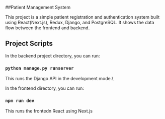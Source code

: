 ##Patient Management System

This project is a simple patient registration and authentication system built using React(Next.js), Redux, Django, and PostgreSQL.
It shows the data flow between the frontend and backend.


## Project Scripts

In the backend project directory, you can run:
### `python manage.py runserver`
This runs the Django API in the development mode.\

In the frontend directory, you can run:
### `npm run dev`
This runs the frontedn React using Next.js

